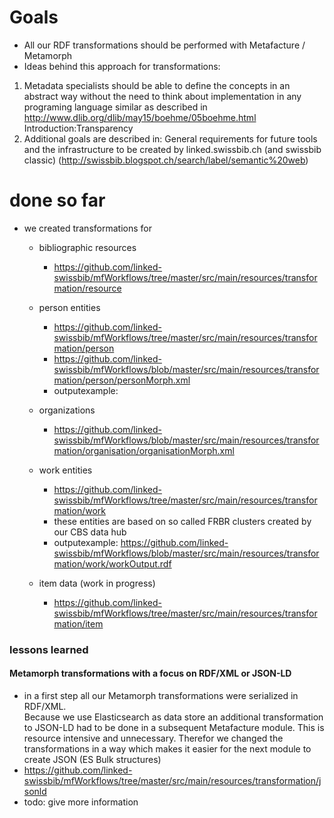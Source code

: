 
# Goals #
 
* All our RDF transformations should be performed with Metafacture / Metamorph 
* Ideas behind this approach for transformations: 
1. Metadata specialists should be able to define the concepts in an abstract way without the need to think about implementation in any programing language
similar as described in http://www.dlib.org/dlib/may15/boehme/05boehme.html Introduction:Transparency 
2. Additional goals are described in: General requirements for future tools and the infrastructure to be created by linked.swissbib.ch (and swissbib classic)
 (http://swissbib.blogspot.ch/search/label/semantic%20web)
 
 
 
# done so far #

* we created transformations for
    * bibliographic resources 
        * https://github.com/linked-swissbib/mfWorkflows/tree/master/src/main/resources/transformation/resource
    * person entities 
        * https://github.com/linked-swissbib/mfWorkflows/tree/master/src/main/resources/transformation/person
        * https://github.com/linked-swissbib/mfWorkflows/blob/master/src/main/resources/transformation/person/personMorph.xml
        * outputexample: 
    * organizations
        * https://github.com/linked-swissbib/mfWorkflows/blob/master/src/main/resources/transformation/organisation/organisationMorph.xml
        
    * work entities
        * https://github.com/linked-swissbib/mfWorkflows/tree/master/src/main/resources/transformation/work
        * these entities are based on so called FRBR clusters created by our CBS data hub
        * outputexample: https://github.com/linked-swissbib/mfWorkflows/blob/master/src/main/resources/transformation/work/workOutput.rdf
    * item data (work in progress)
        * https://github.com/linked-swissbib/mfWorkflows/tree/master/src/main/resources/transformation/item

### lessons learned
#### Metamorph transformations with a focus on RDF/XML or JSON-LD
* in a first step all our Metamorph transformations were serialized in RDF/XML.     
Because we use Elasticsearch as data store an additional transformation to JSON-LD had to be done in a subsequent Metafacture module. 
This is resource intensive and unnecessary. Therefor we changed the transformations in a way which makes it easier for the next module to create JSON (ES Bulk structures)
* https://github.com/linked-swissbib/mfWorkflows/tree/master/src/main/resources/transformation/jsonld 
* todo: give more information


        
        
    
        

  